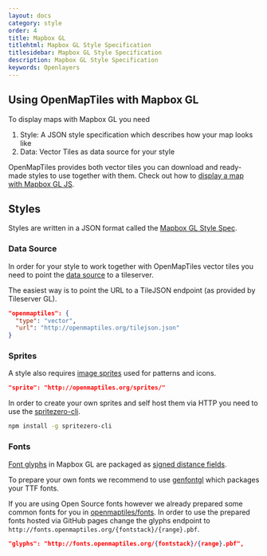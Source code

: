 ```yaml
---
layout: docs
category: style
order: 4
title: Mapbox GL
titlehtml: Mapbox GL Style Specification
titlesidebar: Mapbox GL Style Specification
description: Mapbox GL Style Specification
keywords: Openlayers
---
```


## Using OpenMapTiles with Mapbox GL

To display maps with Mapbox GL you need

1. Style: A JSON style specification which describes how your map looks like
2. Data: Vector Tiles as data source for your style

OpenMapTiles provides both vector tiles you can download and ready-made styles
to use together with them. Check out how to [display a map with Mapbox GL JS](/docs/website/mapbox-gl-js).

## Styles

Styles are written in a JSON format called the [Mapbox GL Style Spec](https://www.mapbox.com/mapbox-gl-style-spec/).


### Data Source

In order for your style to work together with OpenMapTiles vector tiles you need to point the
[data source](https://www.mapbox.com/mapbox-gl-style-spec/#sources) to a tileserver.


The easiest way is to point the URL to a TileJSON endpoint (as provided by Tileserver GL).

```json
"openmaptiles": {
  "type": "vector",
  "url": "http://openmaptiles.org/tilejson.json"
}
```

### Sprites

A style also requires [image sprites](https://www.mapbox.com/mapbox-gl-style-spec/#sprite)
used for patterns and icons.


```json
"sprite": "http://openmaptiles.org/sprites/"
```

In order to create your own sprites and self host them via HTTP
you need to use the [spritezero-cli](https://github.com/mapbox/spritezero-cli).

```bash
npm install -g spritezero-cli
```

### Fonts

[Font glyphs](https://www.mapbox.com/mapbox-gl-style-spec/#glyphs)
in Mapbox GL are packaged as [signed distance fields](https://www.mapbox.com/blog/text-signed-distance-fields/).

To prepare your own fonts we recommend to use [genfontgl](https://github.com/sabas/genfontgl)
which packages your TTF fonts.

If you are using Open Source fonts however we already prepared some common fonts for you in
[openmaptiles/fonts](https://github.com/openmaptiles/fonts).
In order to use the prepared fonts hosted via GitHub pages change the glyphs endpoint to
`http://fonts.openmaptiles.org/{fontstack}/{range}.pbf`.

```json
"glyphs": "http://fonts.openmaptiles.org/{fontstack}/{range}.pbf",
```
